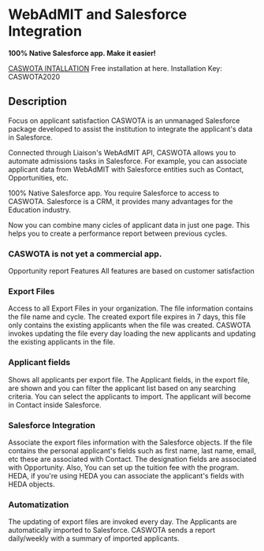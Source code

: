 # WebAdMIT and Salesforce Integration
**100% Native Salesforce app. Make it easier!**

[CASWOTA INTALLATION](https://login.salesforce.com/packaging/installPackage.apexp?p0=04t3i000002ikjJAAQ)
Free installation at here. Installation Key: CASWOTA2020

## Description
Focus on applicant satisfaction
CASWOTA is an unmanaged Salesforce package developed to assist the institution to integrate the applicant's data in Salesforce.

Connected through Liaison's WebAdMIT API, CASWOTA allows you to automate admissions tasks in Salesforce. For example, you can associate applicant data from WebAdMIT with Salesforce entities such as Contact, Opportunities, etc.

100% Native Salesforce app. You require Salesforce to access to CASWOTA. Salesforce is a CRM, it provides many advantages for the Education industry.

Now you can combine many cicles of applicant data in just one page. This helps you to create a performance report between previous cycles.

### CASWOTA is not yet a commercial app.

Opportunity report
Features
All features are based on customer satisfaction

### Export Files
Access to all Export Files in your organization. The file information contains the file name and cycle.
The created export file expires in 7 days, this file only contains the existing applicants when the file was created. CASWOTA invokes updating the file every day loading the new applicants and updating the existing applicants in the file.

### Applicant fields
Shows all applicants per export file.
The Applicant fields, in the export file, are shown and you can filter the applicant list based on any searching criteria.
You can select the applicants to import. The applicant will become in Contact inside Salesforce.

### Salesforce Integration
Associate the export files information with the Salesforce objects. If the file contains the personal applicant's fields such as first name, last name, email, etc these are associated with Contact. The designation fields are associated with Opportunity. Also, You can set up the tuition fee with the program.
HEDA, if you're using HEDA you can associate the applicant's fields with HEDA objects.

### Automatization
The updating of export files are invoked every day.
The Applicants are automatically imported to Salesforce.
CASWOTA sends a report daily/weekly with a summary of imported applicants.

